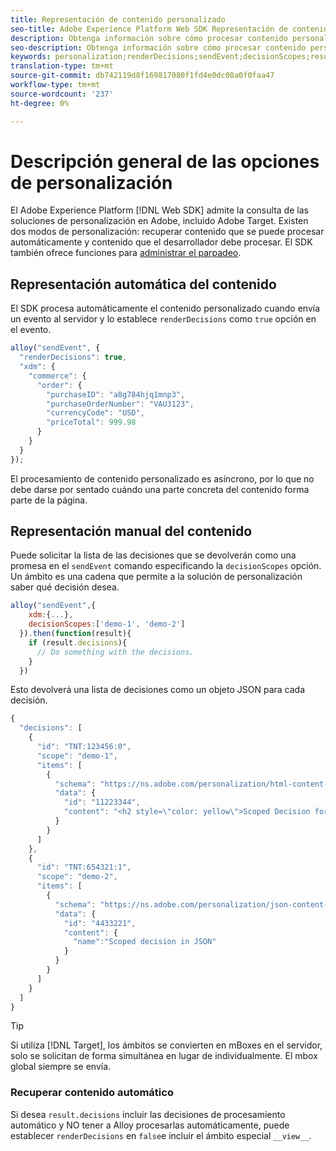 ```yaml
---
title: Representación de contenido personalizado
seo-title: Adobe Experience Platform Web SDK Representación de contenido personalizado
description: Obtenga información sobre cómo procesar contenido personalizado con el SDK web Experience Platform
seo-description: Obtenga información sobre cómo procesar contenido personalizado con el SDK web Experience Platform
keywords: personalization;renderDecisions;sendEvent;decisionScopes;result.decisions;
translation-type: tm+mt
source-git-commit: db742119d8f169817080f1fd4e0dc08a0f0faa47
workflow-type: tm+mt
source-wordcount: '237'
ht-degree: 0%

---
```



# Descripción general de las opciones de personalización

El Adobe Experience Platform [!DNL Web SDK] admite la consulta de las soluciones de personalización en Adobe, incluido Adobe Target. Existen dos modos de personalización: recuperar contenido que se puede procesar automáticamente y contenido que el desarrollador debe procesar. El SDK también ofrece funciones para [administrar el parpadeo](../personalization/manage-flicker.md).

## Representación automática del contenido

El SDK procesa automáticamente el contenido personalizado cuando envía un evento al servidor y lo establece `renderDecisions` como `true` opción en el evento.

```javascript
alloy("sendEvent", {
  "renderDecisions": true,
  "xdm": {
    "commerce": {
      "order": {
        "purchaseID": "a8g784hjq1mnp3",
        "purchaseOrderNumber": "VAU3123",
        "currencyCode": "USD",
        "priceTotal": 999.98
      }
    }
  }
});
```

El procesamiento de contenido personalizado es asíncrono, por lo que no debe darse por sentado cuándo una parte concreta del contenido forma parte de la página.

## Representación manual del contenido

Puede solicitar la lista de las decisiones que se devolverán como una promesa en el `sendEvent` comando especificando la `decisionScopes` opción. Un ámbito es una cadena que permite a la solución de personalización saber qué decisión desea.

```javascript
alloy("sendEvent",{
    xdm:{...},
    decisionScopes:['demo-1', 'demo-2']
  }).then(function(result){
    if (result.decisions){
      // Do something with the decisions.
    }
  })
```

Esto devolverá una lista de decisiones como un objeto JSON para cada decisión.

```javascript
{
  "decisions": [
    {
      "id": "TNT:123456:0",
      "scope": "demo-1",
      "items": [
        {
          "schema": "https://ns.adobe.com/personalization/html-content-item",
          "data": {
            "id": "11223344",
            "content": "<h2 style=\"color: yellow\">Scoped Decision for location \"alloy-location-1\"</h2>"
          }
        }
      ]
    },
    {
      "id": "TNT:654321:1",
      "scope": "demo-2",
      "items": [
        {
          "schema": "https://ns.adobe.com/personalization/json-content-item",
          "data": {
            "id": "4433221",
            "content": {
              "name":"Scoped decision in JSON"
            }
          }
        }
      ]
    }
  ]
}
```

>[!TIP]
>
> Si utiliza [!DNL Target], los ámbitos se convierten en mBoxes en el servidor, solo se solicitan de forma simultánea en lugar de individualmente. El mbox global siempre se envía.

### Recuperar contenido automático

Si desea `result.decisions` incluir las decisiones de procesamiento automático y NO tener a Alloy procesarlas automáticamente, puede establecer `renderDecisions` en `false`e incluir el ámbito especial `__view__`.
